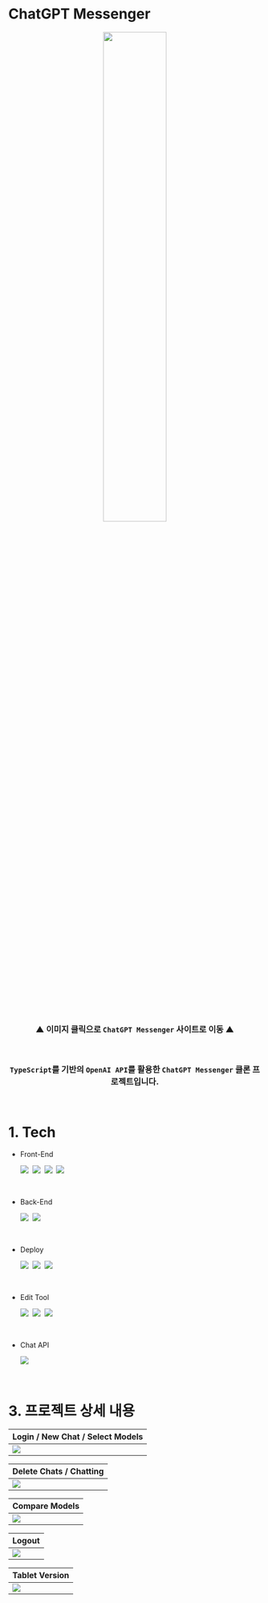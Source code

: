 # ChatGPT Messenger

<div align='center'>
<a href='https://chatgpt-messenger-hyungjinhan.vercel.app/'>
<img width='50%' src="./public/chatGpt.svg">
</a>

<br>

### ▲ 이미지 클릭으로 `ChatGPT Messenger` 사이트로 이동 ▲

</div>

<br>

<div align='center'>

### `TypeScript`를 기반의 `OpenAI API`를 활용한 `ChatGPT Messenger` 클론 프로젝트입니다.

</div>

<br>

# 1. Tech

- Front-End
  <br>

  <img src="https://img.shields.io/badge/JavaScript-F7DF1E?style=flat-square&logo=JavaScript&logoColor=424242">&nbsp;
  <img src="https://img.shields.io/badge/TypeScript-3178C6?style=flat-square&logo=TypeScript&logoColor=white">&nbsp;
  <img src="https://img.shields.io/badge/Next.js-000000?style=flat-square&logo=Next.js&logoColor=white">&nbsp;
  <img src="https://img.shields.io/badge/Tailwind CSS-06B6D4?style=flat-square&logo=Tailwind CSS&logoColor=white">

<br>

- Back-End
  <br>

  <img src="https://img.shields.io/badge/Node.js-339933?style=flat-square&logo=Node.js&logoColor=white">&nbsp;
  <img src="https://img.shields.io/badge/Firebase-FFCA28?style=flat-square&logo=Firebase&logoColor=black">

<br>

- Deploy
  <br>

  <img src="https://img.shields.io/badge/Vercel-000000?style=flat-square&logo=Vercel&logoColor=white">&nbsp;
  <img src="https://img.shields.io/badge/Firebase-FFCA28?style=flat-square&logo=Firebase&logoColor=black">&nbsp;
  <img src="https://img.shields.io/badge/Google Cloud-4285F4?style=flat-square&logo=Google Cloud&logoColor=white">

<br>

- Edit Tool
  <br>

  <img src="https://img.shields.io/badge/Visual Studio Code-007ACC?style=flat-square&logo=Visual Studio Code&logoColor=white">&nbsp;
  <img src="https://img.shields.io/badge/Git-F05032?style=flat-square&logo=Git&logoColor=white">&nbsp;
  <img src="https://img.shields.io/badge/GitHub-181717?style=flat-square&logo=GitHub&logoColor=white">

<br>

- Chat API
  <br>

  <img src="https://img.shields.io/badge/OpenAI-412991?style=flat-square&logo=OpenAI&logoColor=white">

<br>

# 3. 프로젝트 상세 내용

<div align='center'>

| Login / New Chat / Select Models                                                                                                                                                                                                                                                                                                                                                                                                                       |
| ------------------------------------------------------------------------------------------------------------------------------------------------------------------------------------------------------------------------------------------------------------------------------------------------------------------------------------------------------------------------------------------------------------------------------------------------------ |
| <img src="https://s3.us-west-2.amazonaws.com/secure.notion-static.com/3abf7f4f-dd32-4939-89b5-07b2473c80c6/gpt1.gif?X-Amz-Algorithm=AWS4-HMAC-SHA256&X-Amz-Content-Sha256=UNSIGNED-PAYLOAD&X-Amz-Credential=AKIAT73L2G45EIPT3X45%2F20230227%2Fus-west-2%2Fs3%2Faws4_request&X-Amz-Date=20230227T142855Z&X-Amz-Expires=86400&X-Amz-Signature=282784849328e0738fca6e920cfb6cd2c5c7cbcfa12447d95ca78939ad896bb2&X-Amz-SignedHeaders=host&x-id=GetObject"> |

| Delete Chats / Chatting                                                                                                                                                                                                                                                                                                                                                                                                                                |
| ------------------------------------------------------------------------------------------------------------------------------------------------------------------------------------------------------------------------------------------------------------------------------------------------------------------------------------------------------------------------------------------------------------------------------------------------------ |
| <img src="https://s3.us-west-2.amazonaws.com/secure.notion-static.com/285c4b99-bf9f-48d5-b364-37b3a7d75d35/gpt2.gif?X-Amz-Algorithm=AWS4-HMAC-SHA256&X-Amz-Content-Sha256=UNSIGNED-PAYLOAD&X-Amz-Credential=AKIAT73L2G45EIPT3X45%2F20230227%2Fus-west-2%2Fs3%2Faws4_request&X-Amz-Date=20230227T142901Z&X-Amz-Expires=86400&X-Amz-Signature=00ee41a1a2e6a8953f38a76545436f98b596bc75e3e432e41cfa4b6484045a57&X-Amz-SignedHeaders=host&x-id=GetObject"> |

| Compare Models                                                                                                                                                                                                                                                                                                                                                                                                                                         |
| ------------------------------------------------------------------------------------------------------------------------------------------------------------------------------------------------------------------------------------------------------------------------------------------------------------------------------------------------------------------------------------------------------------------------------------------------------ |
| <img src="https://s3.us-west-2.amazonaws.com/secure.notion-static.com/05b3c470-8a51-42b1-a16a-9f044b4a6c68/gpt3.gif?X-Amz-Algorithm=AWS4-HMAC-SHA256&X-Amz-Content-Sha256=UNSIGNED-PAYLOAD&X-Amz-Credential=AKIAT73L2G45EIPT3X45%2F20230227%2Fus-west-2%2Fs3%2Faws4_request&X-Amz-Date=20230227T142910Z&X-Amz-Expires=86400&X-Amz-Signature=10ec591fe6db34d8d1fd4fa05860b75e214894a73dee44a47882e03eea5dd2a4&X-Amz-SignedHeaders=host&x-id=GetObject"> |

| Logout                                                                                                                                                                                                                                                                                                                                                                                                                                                 |
| ------------------------------------------------------------------------------------------------------------------------------------------------------------------------------------------------------------------------------------------------------------------------------------------------------------------------------------------------------------------------------------------------------------------------------------------------------ |
| <img src="https://s3.us-west-2.amazonaws.com/secure.notion-static.com/72eb3f80-4260-401e-b163-d89e0add4789/gpt4.gif?X-Amz-Algorithm=AWS4-HMAC-SHA256&X-Amz-Content-Sha256=UNSIGNED-PAYLOAD&X-Amz-Credential=AKIAT73L2G45EIPT3X45%2F20230227%2Fus-west-2%2Fs3%2Faws4_request&X-Amz-Date=20230227T142912Z&X-Amz-Expires=86400&X-Amz-Signature=3260f22d0459cce42ffd318e82c14043102766c3b84b1bf38f2a3ce7d1d1fdcf&X-Amz-SignedHeaders=host&x-id=GetObject"> |

| Tablet Version                                                                                                                                                                                                                                                                                                                                                                                                                                                 |
| ------------------------------------------------------------------------------------------------------------------------------------------------------------------------------------------------------------------------------------------------------------------------------------------------------------------------------------------------------------------------------------------------------------------------------------------------------ |
| <img src="https://s3.us-west-2.amazonaws.com/secure.notion-static.com/41a0f18f-e1e2-4329-aef1-ec8e794f5c24/gpt5.gif?X-Amz-Algorithm=AWS4-HMAC-SHA256&X-Amz-Content-Sha256=UNSIGNED-PAYLOAD&X-Amz-Credential=AKIAT73L2G45EIPT3X45%2F20230227%2Fus-west-2%2Fs3%2Faws4_request&X-Amz-Date=20230227T142925Z&X-Amz-Expires=86400&X-Amz-Signature=27e746f65ac33f560e39435149a4f2a9a63f3a84a58a67cfef7d2b50c4ae52c1&X-Amz-SignedHeaders=host&x-id=GetObject"> |

</div>
